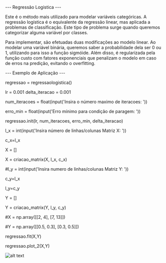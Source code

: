 --- Regressão Logistica ---

Este é o método mais utilizado para modelar variáveis categóricas.
A regressão logística é o equivalente da regressão linear, mas aplicada a problemas de classificação. Este tipo de problema surge quando queremos categorizar alguma variável por classes. 

Para implementar, são efetuadas duas modificações ao modelo linear. Ao modelar uma variável binária, queremos saber a probabilidade dela ser 0 ou 1, utilizando para isso a função sigmóide. Além disso, é regularizada pela função custo com fatores exponenciais que penalizam o modelo em caso de erros na predição, evitando o overfitting.

--- Exemplo de Aplicação ---

regressao = regressaologistica()

lr = 0.001
delta_iteracao = 0.001

num_iteracoes = float(input('Insira o número maximo de iteracoes: '))

erro_min = float(input('Erro mínimo para condição de paragem: '))

regressao.init(lr, num_iteracoes, erro_min, delta_iteracao)

l_x = int(input('Insira número de linhas/colunas Matriz X: '))

c_x=l_x

X = []

X = criacao_matrix(X, l_x, c_x)

#l_y = int(input('Insira numero de linhas/colunas Matriz Y: '))

c_y=l_x

l_y=c_y

Y = []

Y = criacao_matrix(Y, l_y, c_y)

#X = np.array([[2, 4], [7, 13]])

#Y = np.array([[0.5, 0.3], [0.3, 0.5]])

regressao.fit(X,Y)

regressao.plot_2(X,Y)

![alt text](https://github.com/micb21/RegressaoLogistica/blob/main/Figure_1.png?raw=true)
